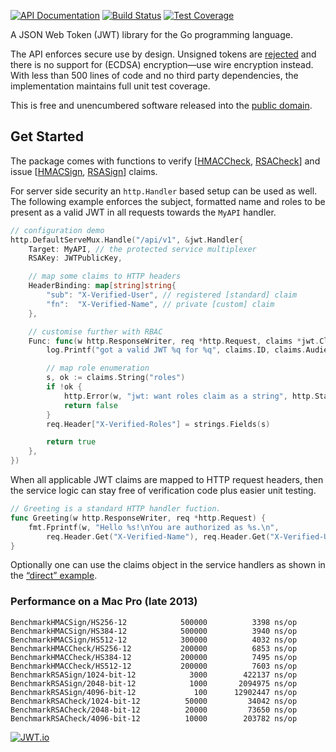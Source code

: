 [![API Documentation](https://godoc.org/github.com/pascaldekloe/jwt?status.svg)](https://godoc.org/github.com/pascaldekloe/jwt)
[![Build Status](https://travis-ci.org/pascaldekloe/jwt.svg?branch=master)](https://travis-ci.org/pascaldekloe/jwt)
[![Test Coverage](https://cover.run/go/github.com/pascaldekloe/jwt.svg?style=flat&tag=golang-1.10)](https://cover.run/go?tag=golang-1.10&repo=github.com%2Fpascaldekloe%2Fjwt)

A JSON Web Token (JWT) library for the Go programming language.

The API enforces secure use by design. Unsigned tokens are
[rejected](https://godoc.org/github.com/pascaldekloe/jwt#ErrUnsecured)
and there is no support for (ECDSA) encryption—use wire encryption instead.
With less than 500 lines of code and no third party dependencies, the
implementation maintains full unit test coverage.

This is free and unencumbered software released into the
[public domain](https://creativecommons.org/publicdomain/zero/1.0).


## Get Started

The package comes with functions to verify 
[[HMACCheck](https://godoc.org/github.com/pascaldekloe/jwt#HMACCheck),
[RSACheck](https://godoc.org/github.com/pascaldekloe/jwt#RSACheck)] 
and issue 
[[HMACSign](https://godoc.org/github.com/pascaldekloe/jwt#Claims.HMACSign),
[RSASign](https://godoc.org/github.com/pascaldekloe/jwt#Claims.RSASign)]
claims.

For server side security an `http.Handler` based setup can be used as well.
The following example enforces the subject, formatted name and roles to be
present as a valid JWT in all requests towards the `MyAPI` handler.

```go
// configuration demo
http.DefaultServeMux.Handle("/api/v1", &jwt.Handler{
	Target: MyAPI, // the protected service multiplexer
	RSAKey: JWTPublicKey,

	// map some claims to HTTP headers
	HeaderBinding: map[string]string{
		"sub": "X-Verified-User", // registered [standard] claim
		"fn":  "X-Verified-Name", // private [custom] claim
	},

	// customise further with RBAC
	Func: func(w http.ResponseWriter, req *http.Request, claims *jwt.Claims) (pass bool) {
		log.Printf("got a valid JWT %q for %q", claims.ID, claims.Audience)

		// map role enumeration
		s, ok := claims.String("roles")
		if !ok {
			http.Error(w, "jwt: want roles claim as a string", http.StatusForbidden)
			return false
		}
		req.Header["X-Verified-Roles"] = strings.Fields(s)

		return true
	},
})
```

When all applicable JWT claims are mapped to HTTP request headers, then the
service logic can stay free of verification code plus easier unit testing.

```go
// Greeting is a standard HTTP handler fuction.
func Greeting(w http.ResponseWriter, req *http.Request) {
	fmt.Fprintf(w, "Hello %s!\nYou are authorized as %s.\n",
		req.Header.Get("X-Verified-Name"), req.Header.Get("X-Verified-User"))
}
```

Optionally one can use the claims object in the service handlers as shown in the
[“direct” example](https://godoc.org/github.com/pascaldekloe/jwt#example-Handler--Direct).


### Performance on a Mac Pro (late 2013)

```
BenchmarkHMACSign/HS256-12         	  500000	      3398 ns/op
BenchmarkHMACSign/HS384-12         	  500000	      3940 ns/op
BenchmarkHMACSign/HS512-12         	  300000	      4032 ns/op
BenchmarkHMACCheck/HS256-12        	  200000	      6853 ns/op
BenchmarkHMACCheck/HS384-12        	  200000	      7495 ns/op
BenchmarkHMACCheck/HS512-12        	  200000	      7603 ns/op
BenchmarkRSASign/1024-bit-12       	    3000	    422137 ns/op
BenchmarkRSASign/2048-bit-12       	    1000	   2094975 ns/op
BenchmarkRSASign/4096-bit-12       	     100	  12902447 ns/op
BenchmarkRSACheck/1024-bit-12      	   50000	     34042 ns/op
BenchmarkRSACheck/2048-bit-12      	   20000	     73650 ns/op
BenchmarkRSACheck/4096-bit-12      	   10000	    203782 ns/op
```

[![JWT.io](https://jwt.io/img/badge.svg)](https://jwt.io/)
